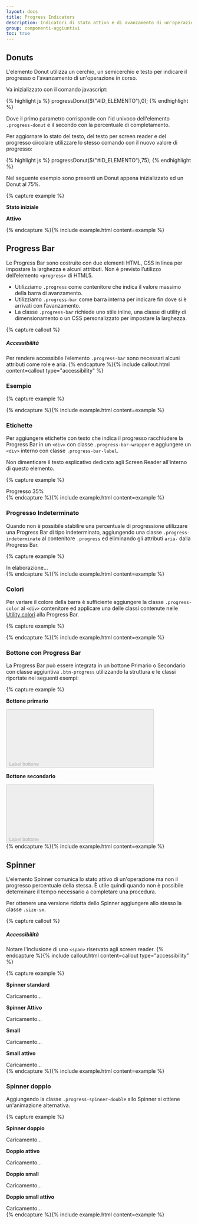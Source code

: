 ```yaml
---
layout: docs
title: Progress Indicators
description: Indicatori di stato attivo e di avanzamento di un'operazione
group: componenti-aggiuntivi
toc: true
---
```


<script>
	//attiva donuts
	document.addEventListener("DOMContentLoaded", function() {
		progressDonut($("#DonutProgress1"),0);
		progressDonut($("#DonutProgress2"),75);
	})
</script>

## Donuts

L'elemento Donut utilizza un cerchio, un semicerchio e testo per indicare il progresso o l'avanzamento di un'operazione in corso.

Va inizializzato con il comando javascript:

{% highlight js %}
  progressDonut($("#ID_ELEMENTO"),0);
{% endhighlight %}

Dove il primo parametro corrisponde con l'id univoco dell'elemento `.progress-donut` e il secondo con la percentuale di completamento.

Per aggiornare lo stato del testo, del testo per screen reader e del progresso circolare utilizzare lo stesso comando con il nuovo valore di progresso:

{% highlight js %}
  progressDonut($("#ID_ELEMENTO"),75);
{% endhighlight %}

Nel seguente esempio sono presenti un Donut appena inizializzato ed un Donut al 75%.

{% capture example %}
<div class="container">
	<div class="row">
		<div class="col-12 col-sm-6">
			<p><strong>Stato iniziale</strong></p>
			<div class="progress-donut-wrapper">
				<div id="DonutProgress1" class="progress-donut"></div>
				<span class="sr-only"></span>
			</div>
		</div>
		<div class="col-12 col-sm-6">
			<p><strong>Attivo</strong></p>
			<div class="progress-donut-wrapper">
				<div id="DonutProgress2" class="progress-donut"></div>
				<span class="sr-only"></span>
			</div>
		</div>
	</div>
</div>
{% endcapture %}{% include example.html content=example %}

## Progress Bar

Le Progress Bar sono costruite con due elementi HTML, CSS in linea per impostare la larghezza e alcuni attributi. Non è previsto l’utilizzo dell’elemento `<progress>` di HTML5.

- Utilizziamo `.progress` come contenitore che indica il valore massimo della barra di avanzamento.
- Utilizziamo `.progress-bar` come barra interna per indicare fin dove si è arrivati con l’avanzamento.
- La classe `.progress-bar` richiede uno stile inline, una classe di utility di dimensionamento o un CSS personalizzato per impostare la larghezza.

{% capture callout %}
##### Accessibilità

Per rendere accessibile l’elemento `.progress-bar` sono necessari alcuni attributi come role e aria.
{% endcapture %}{% include callout.html content=callout type="accessibility" %}

### Esempio

{% capture example %}
<div class="progress">
	<div class="progress-bar" role="progressbar" style="width: 50%" aria-valuenow="50" aria-valuemin="0" aria-valuemax="100"></div>
</div>
{% endcapture %}{% include example.html content=example %}

### Etichette

Per aggiungere etichette con testo che indica il progresso racchiudere la Progress Bar in un `<div>` con classe `.progress-bar-wrapper` e aggiungere un `<div>` interno con classe `.progress-bar-label`.

Non dimenticare il testo esplicativo dedicato agli Screen Reader all'interno di questo elemento.  

{% capture example %}
<div class="progress-bar-wrapper">
	<div class="progress-bar-label"><span class="sr-only">Progresso </span>35%</div>
	<div class="progress">
		<div class="progress-bar" role="progressbar" style="width: 50%" aria-valuenow="50" aria-valuemin="0" aria-valuemax="100"></div>
	</div>
</div>
{% endcapture %}{% include example.html content=example %}

### Progresso Indeterminato

Quando non è possibile stabilire una percentuale di progressione utilizzare una Progress Bar di tipo indeterminato, aggiungendo una classe `.progress-indeterminate` al contenitore `.progress` ed eliminando gli attributi `aria-` dalla Progress Bar.

{% capture example %}
<div class="progress progress-indeterminate">
	<span class="sr-only">In elaborazione...</span>
	<div class="progress-bar" role="progressbar"></div>
</div>
{% endcapture %}{% include example.html content=example %}

### Colori

Per variare il colore della barra è sufficiente aggiungere la classe `.progress-color` al `<div>` contenitore ed applicare una delle classi contenute nelle <a href="{{ site.baseurl }}/docs/utilities/colori/#colore-di-sfondo">Utility colori</a> alla Progress Bar.

{% capture example %}
<div class="progress progress-color">
	<div class="progress-bar bg-success" role="progressbar" style="width: 25%" aria-valuenow="25" aria-valuemin="0" aria-valuemax="100"></div>
</div>
<div class="progress progress-color">
	<div class="progress-bar bg-info" role="progressbar" style="width: 33%" aria-valuenow="33" aria-valuemin="0" aria-valuemax="100"></div>
</div>
<div class="progress progress-color">
	<div class="progress-bar bg-warning" role="progressbar" style="width: 50%" aria-valuenow="50" aria-valuemin="0" aria-valuemax="100"></div>
</div>
<div class="progress progress-color">
	<div class="progress-bar bg-danger" role="progressbar" style="width: 66%" aria-valuenow="66" aria-valuemin="0" aria-valuemax="100"></div>
</div>
{% endcapture %}{% include example.html content=example %}

### Bottone con Progress Bar

La Progress Bar può essere integrata in un bottone Primario o Secondario con classe aggiuntiva `.btn-progress` utilizzando la struttura e le classi riportate nei seguenti esempi:

{% capture example %}

<div class="container">
	<div class="row">
		<div class="col-12 col-sm-6">
			<p><strong>Bottone primario</strong></p>
			<button type="button" class="btn btn-primary btn-progress disabled" disabled>
			Label bottone <svg class="icon icon-light"><use xlink:href="{{ site.baseurl }}/dist/svg/sprite.svg#it-github"></use></svg>
			<span class="progress">
				<span class="progress-bar" role="progressbar" style="width: 50%" aria-valuenow="50" aria-valuemin="0" aria-valuemax="100"></span>
			</span>
			</button>
		</div>
		<div class="col-12 col-sm-6">
			<p><strong>Bottone secondario</strong></p>
			<button type="button" class="btn btn-secondary btn-progress disabled" disabled>
			Label bottone <svg class="icon icon-light"><use xlink:href="{{ site.baseurl }}/dist/svg/sprite.svg#it-github"></use></svg>
			<span class="progress">
				<span class="progress-bar" role="progressbar" style="width: 50%" aria-valuenow="50" aria-valuemin="0" aria-valuemax="100"></span>
			</span>
			</button>
		</div>
	</div>
</div>
{% endcapture %}{% include example.html content=example %}

## Spinner

L'elemento Spinner comunica lo stato attivo di un'operazione ma non il progresso percentuale della stessa. È utile quindi quando non è possibile determinare il tempo necessario a completare una procedura.

Per ottenere una versione ridotta dello Spinner aggiungere allo stesso la classe `.size-sm`.

{% capture callout %}
##### Accessibilità

Notare l'inclusione di uno `<span>` riservato agli screen reader.
{% endcapture %}{% include callout.html content=callout type="accessibility" %}

{% capture example %}
<div class="container">
	<div class="row">
		<div class="col-6 col-lg-3">
			<p class="mb-3"><strong>Spinner standard</strong></p>
			<div class="progress-spinner">
				<span class="sr-only">Caricamento...</span>
			</div>
		</div>
		<div class="col-6 col-lg-3">
			<p class="mb-3"><strong>Spinner Attivo</strong></p>
			<div class="progress-spinner progress-spinner-active">
				<span class="sr-only">Caricamento...</span>
			</div>
		</div>
		<div class="col-6 col-lg-3 mt-3 mt-lg-0">
			<p class="mb-3"><strong>Small</strong></p>
			<div class="progress-spinner size-sm">
				<span class="sr-only">Caricamento...</span>
			</div>
		</div>
		<div class="col-6 col-lg-3 mt-3 mt-lg-0">
			<p class="mb-3"><strong>Small attivo</strong></p>
			<div class="progress-spinner progress-spinner-active size-sm">
				<span class="sr-only">Caricamento...</span>
			</div>
		</div>
	</div>
</div>
{% endcapture %}{% include example.html content=example %}

### Spinner doppio

Aggiungendo la classe `.progress-spinner-double` allo Spinner si ottiene un'animazione alternativa.

{% capture example %}
<div class="container">
	<div class="row">
		<div class="col-6 col-lg-3">
			<p class="mb-3"><strong>Spinner doppio</strong></p>
			<div class="progress-spinner progress-spinner-double">
				<div class="progress-spinner-inner"></div>
				<div class="progress-spinner-inner"></div>
				<span class="sr-only">Caricamento...</span>
			</div>
		</div>
		<div class="col-6 col-lg-3">
			<p class="mb-3"><strong>Doppio attivo</strong></p>
			<div class="progress-spinner progress-spinner-double progress-spinner-active">
				<div class="progress-spinner-inner"></div>
				<div class="progress-spinner-inner"></div>
				<span class="sr-only">Caricamento...</span>
			</div>
		</div>
		<div class="col-6 col-lg-3 mt-3 mt-lg-0">
			<p class="mb-3"><strong>Doppio small</strong></p>
			<div class="progress-spinner progress-spinner-double size-sm">
				<div class="progress-spinner-inner"></div>
				<div class="progress-spinner-inner"></div>
				<span class="sr-only">Caricamento...</span>
			</div>
		</div>
		<div class="col-6 col-lg-3 mt-3 mt-lg-0">
			<p class="mb-3"><strong>Doppio small attivo</strong></p>
			<div class="progress-spinner progress-spinner-double size-sm progress-spinner-active">
				<div class="progress-spinner-inner"></div>
				<div class="progress-spinner-inner"></div>
				<span class="sr-only">Caricamento...</span>
			</div>
		</div>
	</div>
</div>
{% endcapture %}{% include example.html content=example %}
